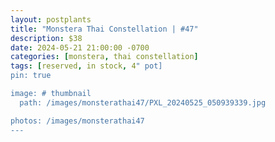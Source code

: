 ```yaml
---
layout: postplants
title: "Monstera Thai Constellation | #47"
description: $38
date: 2024-05-21 21:00:00 -0700
categories: [monstera, thai constellation]
tags: [reserved, in stock, 4" pot]
pin: true

image: # thumbnail
  path: /images/monsterathai47/PXL_20240525_050939339.jpg

photos: /images/monsterathai47
---
```

